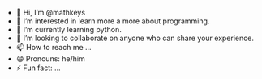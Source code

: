 - 👋 Hi, I’m @mathkeys
- 👀 I’m interested in learn more a more about programming.
- 🌱 I’m currently learning python.
- 💞️ I’m looking to collaborate on anyone who can share your experience.
- 📫 How to reach me ...
- 😄 Pronouns: he/him
- ⚡ Fun fact: ...

<!---
mathkeys/mathkeys is a ✨ special ✨ repository because its `README.md` (this file) appears on your GitHub profile.
You can click the Preview link to take a look at your changes.
--->

